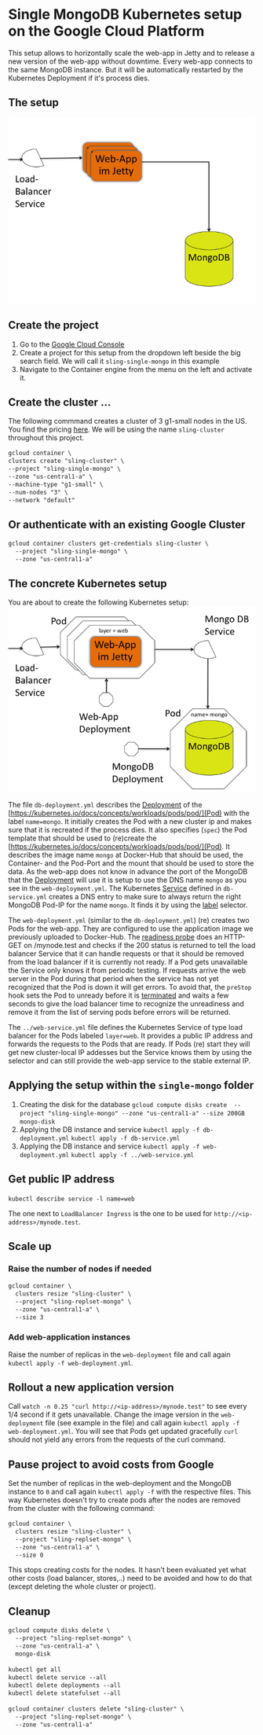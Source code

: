 # Single MongoDB Kubernetes setup on the Google Cloud Platform
This setup allows to horizontally scale the web-app in Jetty and to release a new version of the web-app without downtime. Every web-app connects to the same MongoDB instance. But it will be automatically restarted by the Kubernetes Deployment if it's process dies. 

## The setup
![Single MongoDB instance](../../docu/k8s-example/Folie1.png)
                                 
## Create the project
1. Go to the [Google Cloud Console](https://console.cloud.google.com)
1. Create a project for this setup from the dropdown left beside the big search field. We will call it `sling-single-mongo` in this example
1. Navigate to the Container engine from the menu on the left and activate it.

## Create the cluster ...
The following commmand creates a cluster of 3 g1-small nodes in the US. You find the pricing [here](https://cloud.google.com/compute/pricing#predefined_machine_types). We will be using the name `sling-cluster` throughout this project.

    gcloud container \
    clusters create "sling-cluster" \
    --project "sling-single-mongo" \
    --zone "us-central1-a" \
    --machine-type "g1-small" \
    --num-nodes "3" \
    --network "default"
  
## Or authenticate with an existing Google Cluster
    gcloud container clusters get-credentials sling-cluster \
      --project "sling-single-mongo" \
      --zone "us-central1-a"
  
## The concrete Kubernetes setup
You are about to create the following Kubernetes setup:
![Single MongoDB instance](../../docu/k8s-example/Folie3.png)

The file `db-deployment.yml` describes the [Deployment](https://kubernetes.io/docs/concepts/workloads/controllers/deployment/) of the [https://kubernetes.io/docs/concepts/workloads/pods/pod/](Pod) with the label `name=mongo`. It initially creates the Pod with a new cluster ip and makes sure that it is recreated if the process dies.
It also specifies (`spec`) the Pod template that should be used to (re)create the [https://kubernetes.io/docs/concepts/workloads/pods/pod/](Pod). It describes the image name `mongo` at Docker-Hub that should be used, the Container- and the Pod-Port and the mount that should be used to store the data.
As the web-app does not know in advance the port of the MongoDB that the [Deployment](https://kubernetes.io/docs/concepts/workloads/controllers/deployment/) will use it is setup to use the DNS name `mongo` as you see in the `web-deployment.yml`. The Kubernetes [Service](https://kubernetes.io/docs/concepts/services-networking/service/) defined in `db-service.yml` creates a DNS entry to make sure to always return the right MongoDB Pod-IP for the name `mongo`. It finds it by using the [label](https://kubernetes.io/docs/concepts/overview/working-with-objects/labels/) selector.

The `web-deployment.yml` (similar to the `db-deployment.yml`) (re) creates two Pods for the web-app. They are configured to use the application image we previously uploaded to Docker-Hub. The [readiness probe](https://kubernetes.io/docs/tasks/configure-pod-container/configure-liveness-readiness-probes/) does an HTTP-GET on /mynode.test and checks if the 200 status is returned to tell the load balancer Service that it can handle requests or that it should be removed from the load balancer if it is currently not ready. If a Pod gets unavailable the Service only knows it from periodic testing. If requests arrive the web server in the Pod during that period when the service has not yet recognized that the Pod is down it will get errors. To avoid that, the `preStop` hook sets the Pod to unready before it is [terminated](https://kubernetes.io/docs/concepts/workloads/pods/pod/#termination-of-pods) and waits a few seconds to give the load balancer time to recognize the unreadiness and remove it from the list of serving pods before errors will be returned. 

The `../web-service.yml` file defines the Kubernetes Service of type load balancer for the Pods labeled `layer=web`. It provides a public IP address and forwards the requests to the Pods that are ready. If Pods (re) start they will get new cluster-local IP addesses but the Service knows them by using the selector and can still provide the web-app service to the stable external IP.


## Applying the setup within the `single-mongo` folder
1. Creating the disk for the database
  `gcloud compute disks create  --project "sling-single-mongo" --zone "us-central1-a" --size 200GB mongo-disk`
1. Applying the DB instance and service 
  `kubectl apply -f db-deployment.yml`
  `kubectl apply -f db-service.yml` 
1. Applying the DB instance and service
  `kubectl apply -f web-deployment.yml`
  `kubectl apply -f ../web-service.yml`

## Get public IP address <a name="get-public-ip"></a>
  `kubectl describe service -l name=web`

The one next to `LoadBalancer Ingress` is the one to be used for `http://<ip-address>/mynode.test`.

## Scale up
### Raise the number of nodes if needed
    gcloud container \
      clusters resize "sling-cluster" \
      --project "sling-replset-mongo" \
      --zone "us-central1-a" \
      --size 3
### Add web-application instances
Raise the number of replicas in the `web-deployment` file and call again
`kubectl apply -f web-deployment.yml`.

## Rollout a new application version
Call `watch -n 0.25 "curl http://<ip-address>/mynode.test"` to see every 1/4 second if it gets unavailable.
Change the image version in the `web-deployment` file (see example in the file) and call again
`kubectl apply -f web-deployment.yml`.
You will see that Pods get updated gracefully `curl` should not yield any errors from the requests of the curl command. 

## Pause project to avoid costs from Google
Set the number of replicas in the web-deployment and the MongoDB instance to `0` and call again
`kubectl apply -f` with the respective files. This way Kubernetes doesn't try to create pods after the nodes are removed from the cluster with the following command:

    gcloud container \
      clusters resize "sling-cluster" \
      --project "sling-replset-mongo" \
      --zone "us-central1-a" \
      --size 0

This stops creating costs for the nodes.
It hasn't been evaluated yet what other costs (load balancer, stores,..) need to be avoided and how to do that (except deleting the whole cluster or project).
  
## Cleanup

    gcloud compute disks delete \
      --project "sling-replset-mongo" \
      --zone "us-central1-a" \
      mongo-disk
  
    kubectl get all
    kubectl delete service --all
    kubectl delete deployments --all
    kubectl delete statefulset --all

    gcloud container clusters delete "sling-cluster" \
      --project "sling-replset-mongo" \
      --zone "us-central1-a" 